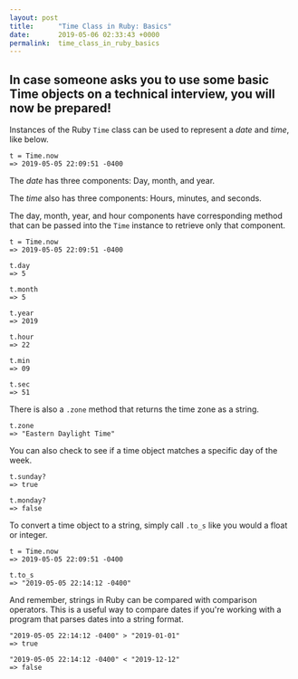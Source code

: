```yaml
---
layout: post
title:      "Time Class in Ruby: Basics"
date:       2019-05-06 02:33:43 +0000
permalink:  time_class_in_ruby_basics
---
```


## In case someone asks you to use some basic Time objects on a technical interview, you will now be prepared!

Instances of the Ruby `Time` class can be used to represent a *date* and *time*, like below.

```
t = Time.now
=> 2019-05-05 22:09:51 -0400
```

The *date* has three components: Day, month, and year.

The *time* also has three components: Hours, minutes, and seconds.

The day, month, year, and hour components have corresponding method that can be passed into the `Time` instance to retrieve only that component.

```
t = Time.now
=> 2019-05-05 22:09:51 -0400

t.day
=> 5

t.month
=> 5

t.year
=> 2019

t.hour
=> 22

t.min
=> 09

t.sec
=> 51
```

There is also a `.zone` method that returns the time zone as a string.

```
t.zone
=> "Eastern Daylight Time"
```

You can also check to see if a time object matches a specific day of the week.

```
t.sunday?
=> true

t.monday?
=> false
```

To convert a time object to a string, simply call `.to_s` like you would a float or integer.

```
t = Time.now
=> 2019-05-05 22:09:51 -0400

t.to_s
=> "2019-05-05 22:14:12 -0400"
```

And remember, strings in Ruby can be compared with comparison operators. This is a useful way to compare dates if you're working with a program that parses dates into a string format.

```
"2019-05-05 22:14:12 -0400" > "2019-01-01"
=> true

"2019-05-05 22:14:12 -0400" < "2019-12-12"
=> false
```




